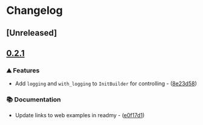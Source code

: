 # Changelog

## [Unreleased]

## [0.2.1](https://github.com/Maximkaaa/galileo/compare/galileo-egui-v0.2.0...galileo-egui-v0.2.1)

### ⛰️ Features


- Add `logging` and `with_logging` to `InitBuilder` for controlling - ([8e23d58](https://github.com/Maximkaaa/galileo/commit/8e23d589bdcd4fad5e1f95c7cbba91572cbccaed))

### 📚 Documentation


- Update links to web examples in readmy - ([e0f17d1](https://github.com/Maximkaaa/galileo/commit/e0f17d1f2ae229a3d4eafe561baeba99cfed69b9))

